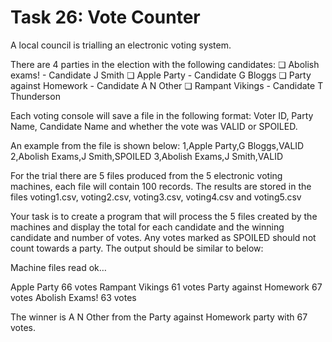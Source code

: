 # Task 26: Vote Counter

A local council is trialling an electronic voting system. 

There are 4 parties in the election with the following candidates:
❏	Abolish exams! - Candidate J Smith
❏	Apple Party - Candidate G Bloggs
❏	Party against Homework - Candidate A N Other
❏	Rampant Vikings - Candidate T Thunderson

Each voting console will save a file in the following format:
Voter ID, Party Name, Candidate Name and whether the vote was VALID or SPOILED.

An example from the file is shown below:
1,Apple Party,G Bloggs,VALID
2,Abolish Exams,J Smith,SPOILED
3,Abolish Exams,J Smith,VALID

For the trial there are 5 files produced from the 5 electronic voting machines, each file will contain 100 records. The results are stored in the files voting1.csv, voting2.csv, voting3.csv, voting4.csv and voting5.csv

Your task is to create a program that will process the 5 files created by the machines and display the total for each candidate and the winning candidate and number of votes. Any votes marked as SPOILED should not count towards a party. 
The output should be similar to below:

Machine files read ok…

Apple Party 66 votes
Rampant Vikings 61  votes
Party against Homework 67 votes
Abolish Exams! 63 votes

The winner is A N Other from the Party against Homework party with 67 votes.

